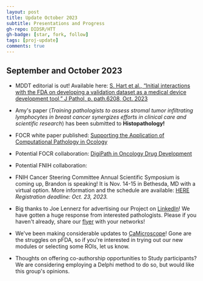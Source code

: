 ```yaml
---
layout: post
title: Update October 2023
subtitle: Presentations and Progress
gh-repo: DIDSR/HTT
gh-badge: [star, fork, follow]
tags: [proj-update]
comments: true
---
```


## September and October 2023

* MDDT editorial is out! Available here: [S. Hart et al., “Initial interactions with the FDA on developing a validation dataset as a medical device development tool,” J Pathol, p. path.6208, Oct. 2023](https://doi.org/10.1002/path.6208)

* Amy's paper (*Training pathologists to assess stromal tumor infiltrating lymphocytes in breast cancer synergizes efforts in clinical care and scientific research*) has been submitted to **Histopathology!**

* FOCR white paper published: [Supporting the Application of Computational Pathology in Ocology](https://default.salsalabs.org/T3d9c0041-34e6-47b0-abaf-95a795a1a9b3/74894796-fd31-442d-881c-27789baf7d06)

* Potential FOCR collaboration: [DigiPath in Oncology Drug Development](https://friendsofcancerresearch.org/event/future-in-focus-digital-pathology-in-oncology-drug-development/)

* Potential FNIH collaboration: 

* FNIH Cancer Steering Committee Annual Scientific Symposium is coming up, Brandon is speaking! It is Nov. 14-15 in Bethesda, MD with a virtual option. More information and the schedule are available: [HERE](https://web.cvent.com/event/dff9f192-9aff-4c89-b253-296a3de1b6c5/summary?rp=9a02d366-54a4-417e-8f14-2802a5b30103) &ensp;*Registration deadline: Oct. 23, 2023.*  

* Big thanks to Joe Lennerz for advertising our Project on [LinkedIn](https://www.linkedin.com/posts/joe-lennerz-90029219_breastcancer-precisionmedicine-immunooncology-activity-7113904611224076288-9rPz?utm_source=share&utm_medium=member_desktop)! We have gotten a huge response from interested pathologists.  Please if you haven't already, share our [flyer](../assets/pages/process-guides/pdfs-images/recruitReadersFlyer-2023.pdf) with your networks!

* We've been making considerable updates to [CaMicroscope](https://wolf.cci.emory.edu/camic/htt/login.html)! Gone are the struggles on pFDA, so if you're interested in trying out our new modules or selecting some ROIs, let us know.

* Thoughts on offering co-authorship opportunities to Study participants? We are considering employing a Delphi method to do so, but would like this group's opinions.

